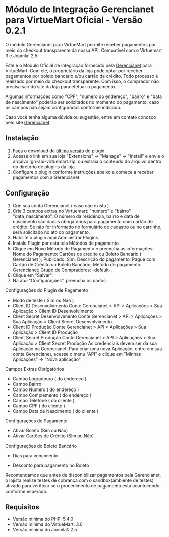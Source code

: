 # Módulo de Integração Gerencianet para VirtueMart Oficial - Versão 0.2.1 #

O módulo Gerencianet para VirtueMart permite receber pagamentos por meio do checkout transparente da nossa API.
Compatível com o Virtuemart 3 e Joomla! 2.5.

Este é o Módulo Oficial de integração fornecido pela [Gerencianet](https://gerencianet.com.br/) para VirtueMart. Com ele, o proprietário da loja pode optar por receber pagamentos por boleto bancário e/ou cartão de crédito. Todo processo é realizado por meio do checkout transparente. Com isso, o comprador não precisa sair do site da loja para efetuar o pagamento.

Algumas informações como "CPF", "número do endereço", "bairro" e "data de nascimento" poderão ser solicitados no momento do pagamento, caso os campos não sejam configurados conforme indicado.

Caso você tenha alguma dúvida ou sugestão, entre em contato conosco pelo site [Gerencianet](https://gerencianet.com.br/).

## Instalação

1. Faça o download da [última versão](auto/) do plugin.
2. Acesse o link em sua loja "Extensions" -> "Manage" -> "Install" e envie o arquivo 'gn-api-virtuemart.zip' ou extraia o conteúdo do arquivo dentro do diretório de plugins da loja.
3. Configure o plugin conforme instruções abaixo e comece a receber pagamentos com a Gerencianet.

## Configuração

1. Crie sua conta Gerencianet ( caso não exista ).
2. Crie 3 campos extras no Virtuemart: "numero" e "bairro" "data_nascimento". O número da residência, bairro e data de nascimento são dados obrigatórios para pagamento com cartão de crédito. Se não for informado no formulário de cadastro ou no carrinho, será solicitado no ato do pagamento.
3. Habilite o plugin aqui Administrar Plugins
4. Instale Plugin por esta tela Métodos de pagamento
5. Clique em Novo Método de Pagamento e preencha as informações:
Nome do Pagamento: Cartões de crédito ou Boleto Bancário ( Gerencianet );
Publicado: Sim;
Descrição do pagamento: Pague com Cartão de Crédito ou Boleto Bancário;
Método de pagamento: Gerencianet;
Grupo de Compradores: -default-.
6. Clique em "Salvar".
7. Na aba "Configurações", preencha os dados:

Configurações do Plugin de Pagamento
* Modo de teste ( Sim ou Não )
* Client ID Desenvolvimento Conte Gerencianet > API > Aplicações > Sua Aplicação > Client ID Desenvolvimento
* Client Secret Desenvolvimento Conte Gerencianet > API > Aplicações > Sua Aplicação > Client Secret Desenvolvimento
* Client ID Produção Conte Gerencianet > API > Aplicações > Sua Aplicação > Client ID Produção
* Client Secret Produção Conte Gerencianet > API > Aplicações > Sua Aplicação > Client Secret Produção
As credenciais devem ser da sua Aplicação na Gerencianet. Para criar uma nova Aplicação, entre em sua conta Gerencianet, acesse o menu "API" e clique em "Minhas Aplicações" -> "Nova aplicação".

Campos Extras Obrigatórios
* Campo Logradouro ( do endereço )
* Campo Bairro
* Campo Número ( do endereço )
* Campo Complemento ( do endereço )
* Campo Telefone ( do cliente )
* Campo CPF ( do cliente )
* Campo Data de Nascimento ( do cliente )

Configurações de Pagamento
* Ativar Boleto (Sim ou Não)
* Ativar Cartões de Crédito (Sim ou Não)


Configurações do Boleto Bancário
* Dias para vencimento
- Desconto para pagamento no Boleto

Recomendamos que antes de disponibilizar pagamentos pela Gerencianet, o lojista realize testes de cobrança com o sandbox(ambiente de testes) ativado para verificar se o procedimento de pagamento está acontecendo conforme esperado.


## Requisitos

* Versão mínima do PHP: 5.4.0
* Versão mínima do VirtueMart: 3.0
* Versão mínima do Joomla!: 2.5
